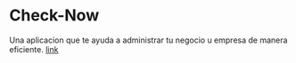 # Check-Now

Una aplicacion que te ayuda a administrar tu negocio u empresa de manera eficiente. [link](https://checknowdev.netlify.app/)

